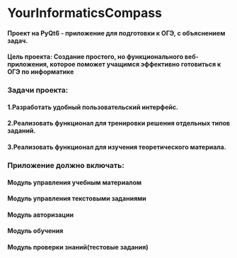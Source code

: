 # YourInformaticsCompass
#### Проект на PyQt6 - приложение для подготовки к ОГЭ, с объяснением задач.
#### Цель проекта: Создание простого, но функционального веб-приложения, которое поможет учащимся эффективно готовиться к ОГЭ по информатике

### Задачи проекта:
#### 1.Разработать удобный пользовательский интерфейс.
#### 2.Реализовать функционал для тренировки решения отдельных типов заданий.
#### 3.Реализовать функционал для изучения теоретического материала.

### Приложение должно включать:
####  Модуль управления учебным материалом
####  Модуль управления текстовыми заданиями
####  Модуль авторизации
####  Модуль обучения
####  Модуль проверки знаний(тестовые задания)



